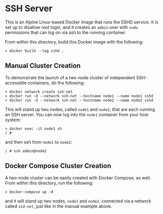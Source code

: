 # SSH Server

This is an Alpine Linux-based Docker image that runs the SSHD service. It is set
up to disallow root login, and it creates an `admin` user with `sudo` permissions
that can log on via ssh to the running container.

From within this directory, build this Docker image with the following:

```console
> docker build --tag sshd .
```

## Manual Cluster Creation

To demonstrate the launch of a two-node cluster of independent SSH-accessible
containers, do the following:

```console
> docker network create ssh-net
> docker run -d --network ssh-net --hostname node1 --name node1 sshd
> docker run -d --network ssh-net --hostname node2 --name node2 sshd
```

This will stand up two nodes, called `node1` and `node2`, that are each running
an SSH server. You can now log into the `node1` container from your host system:

```console
> docker exec -it node1 sh
/ #
```

and then ssh from `node1` to `node2`:

```console
/ # ssh admin@node2
```

## Docker Compose Cluster Creation

A two-node cluster can be easily created with Docker Compose, as well.
From within this directory, run the following:

```console
> docker-compose up -d
```

and it will stand up two nodes, `node1` and `node2`, connected via a
network called `ssd-net`, just like in the manual example above.
